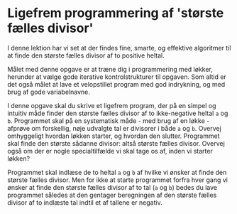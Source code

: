# Ligefrem programmering af 'største fælles divisor'

I denne lektion har vi set at der findes fine, smarte, og effektive algoritmer til at finde den største fælles divisor af to positive heltal.

Målet med denne opgave er at træne dig i programmering med løkker, herunder at vælge gode iterative kontrolstrukturer til opgaven. Som altid er det også målet at lave et velopstillet program med god indrykning, og med brug af gode variabelnavne.

I denne opgave skal du skrive et ligefrem program, der på en simpel og intuitiv måde finder den største fælles divisor af to ikke-negative heltal `a` og `b`. Programmet skal på en systematisk måde - med brug af en løkke - afprøve om forskellig, nøje udvalgte tal er divisorer i både `a` og `b`. Overvej omhyggeligt hvordan løkken starter, og hvordan den slutter. Programmet skal finde den største sådanne divisor: altså største fælles divisor. Overvej også om der er nogle specialtilfælde vi skal tage os af, inden vi starter løkken?

Programmet skal indlæse de to heltal `a` og `b` af hvilke vi ønsker at finde den største fælles divisor. Men for ikke at starte programmet forfra hver gang vi ønsker at finde den største fælles divisor af to tal (`a` og `b`) bedes du lave programmet således at den gentager beregningen af den største fælles divisor af to indlæste tal indtil et af tallene er negativ.
